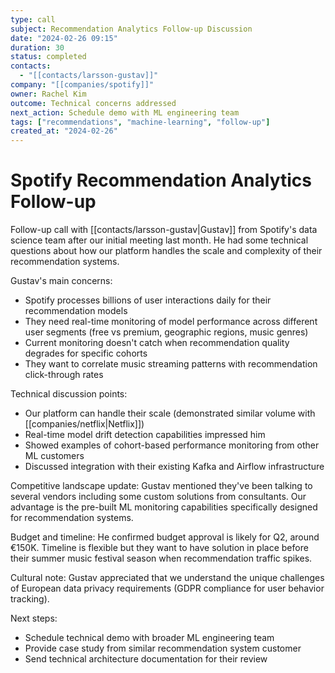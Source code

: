 ```yaml
---
type: call
subject: Recommendation Analytics Follow-up Discussion
date: "2024-02-26 09:15"
duration: 30
status: completed
contacts:
  - "[[contacts/larsson-gustav]]"
company: "[[companies/spotify]]"
owner: Rachel Kim
outcome: Technical concerns addressed
next_action: Schedule demo with ML engineering team
tags: ["recommendations", "machine-learning", "follow-up"]
created_at: "2024-02-26"
---
```


# Spotify Recommendation Analytics Follow-up

Follow-up call with [[contacts/larsson-gustav|Gustav]] from Spotify's data science team after our initial meeting last month. He had some technical questions about how our platform handles the scale and complexity of their recommendation systems.

Gustav's main concerns:
- Spotify processes billions of user interactions daily for their recommendation models
- They need real-time monitoring of model performance across different user segments (free vs premium, geographic regions, music genres)
- Current monitoring doesn't catch when recommendation quality degrades for specific cohorts
- They want to correlate music streaming patterns with recommendation click-through rates

Technical discussion points:
- Our platform can handle their scale (demonstrated similar volume with [[companies/netflix|Netflix]])
- Real-time model drift detection capabilities impressed him
- Showed examples of cohort-based performance monitoring from other ML customers
- Discussed integration with their existing Kafka and Airflow infrastructure

Competitive landscape update: Gustav mentioned they've been talking to several vendors including some custom solutions from consultants. Our advantage is the pre-built ML monitoring capabilities specifically designed for recommendation systems.

Budget and timeline: He confirmed budget approval is likely for Q2, around €150K. Timeline is flexible but they want to have solution in place before their summer music festival season when recommendation traffic spikes.

Cultural note: Gustav appreciated that we understand the unique challenges of European data privacy requirements (GDPR compliance for user behavior tracking).

Next steps:
- Schedule technical demo with broader ML engineering team
- Provide case study from similar recommendation system customer
- Send technical architecture documentation for their review